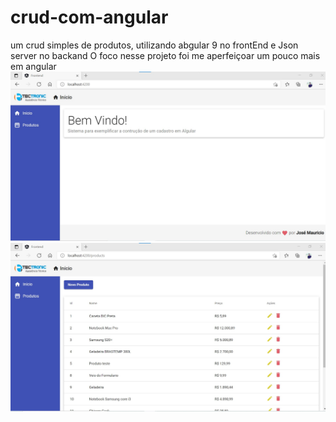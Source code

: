 # crud-com-angular
um crud simples de produtos, utilizando abgular 9  no frontEnd e Json server no backand
O foco nesse projeto foi me aperfeiçoar um pouco mais em angular
![What is this](home.jpg)
![What is this](produtos.jpg)
